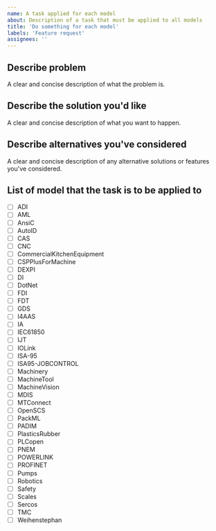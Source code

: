 ```yaml
---
name: A task applied for each model
about: Description of a task that must be applied to all models
title: 'Do something for each model'
labels: 'Feature request'
assignees: ''
---
```


## Describe problem

A clear and concise description of what the problem is.

## Describe the solution you'd like

A clear and concise description of what you want to happen.

## Describe alternatives you've considered

A clear and concise description of any alternative solutions or features you've considered.

## List of model that the task is to be applied to

- [ ] ADI
- [ ] AML
- [ ] AnsiC
- [ ] AutoID
- [ ] CAS
- [ ] CNC
- [ ] CommercialKitchenEquipment
- [ ] CSPPlusForMachine
- [ ] DEXPI
- [ ] DI
- [ ] DotNet
- [ ] FDI
- [ ] FDT
- [ ] GDS
- [ ] I4AAS
- [ ] IA
- [ ] IEC61850
- [ ] IJT
- [ ] IOLink
- [ ] ISA-95
- [ ] ISA95-JOBCONTROL
- [ ] Machinery
- [ ] MachineTool
- [ ] MachineVision
- [ ] MDIS
- [ ] MTConnect
- [ ] OpenSCS
- [ ] PackML
- [ ] PADIM
- [ ] PlasticsRubber
- [ ] PLCopen
- [ ] PNEM
- [ ] POWERLINK
- [ ] PROFINET
- [ ] Pumps
- [ ] Robotics
- [ ] Safety
- [ ] Scales
- [ ] Sercos
- [ ] TMC
- [ ] Weihenstephan